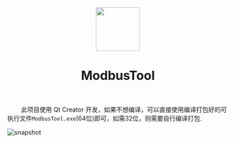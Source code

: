 <div align="center">
    <img src="https://github.com/user-attachments/assets/66afaad5-2555-4904-84c1-0a5f66318b2d" alt="" width="100"/>
    <h1>ModbusTool</h1>
</div>
<br/>

&nbsp;&nbsp;&nbsp;&nbsp;&nbsp;&nbsp;&nbsp;&nbsp;此项目使用 Qt Creator 开发，如果不想编译，可以直接使用编译打包好的可执行文件`ModbusTool.exe`(64位)即可，如需32位，则需要自行编译打包.<br/>

![snapshot](https://github.com/user-attachments/assets/5775b8c6-e8ce-4c36-bfc4-22d4e6a5e79b)

